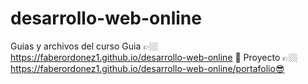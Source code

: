 # desarrollo-web-online
Guias y archivos del curso
Guia 👉🏼 https://faberordonez1.github.io/desarrollo-web-online 📝
Proyecto 👉🏼https://faberordonez1.github.io/desarrollo-web-online/portafolio😎
